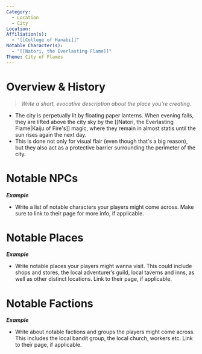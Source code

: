 ```yaml
---
Category:
  - Location
  - City
Location: 
Affiliation(s):
  - "[[College of Hanabi]]"
Notable Character(s):
  - "[[Natori, the Everlasting Flame]]"
Theme: City of Flames
---
```

# Overview & History

> *Write a short, evocative description about the place you’re creating.*

- The city is perpetually lit by floating paper lanterns. When evening falls, they are lifted above the city sky by the [[Natori, the Everlasting Flame|Kaiju of Fire's]] magic, where they remain in almost statis until the sun rises again the next day.
- This is done not only for visual flair (even though that's a big reason), but they also act as a protective barrier surrounding the perimeter of the city.
# Notable NPCs

***Example***
- Write a list of notable characters your players might come across. Make sure to link to their page for more info, if applicable.
# Notable Places

***Example***
 - Write notable places your players might wanna visit. This could include shops and stores, the local adventurer’s guild, local taverns and inns, as well as other distinct locations. Link to their page, if applicable.

# Notable Factions

***Example***
- Write about notable factions and groups the players might come across. This includes the local bandit group, the local church, workers etc. Link to their page, if applicable.




